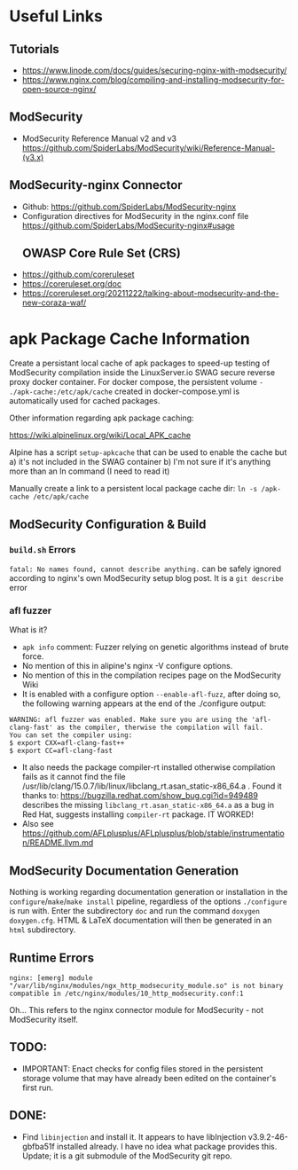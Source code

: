 # Useful Links
## Tutorials
* https://www.linode.com/docs/guides/securing-nginx-with-modsecurity/
* https://www.nginx.com/blog/compiling-and-installing-modsecurity-for-open-source-nginx/

## ModSecurity
* ModSecurity Reference Manual v2 and v3 https://github.com/SpiderLabs/ModSecurity/wiki/Reference-Manual-(v3.x)

## ModSecurity-nginx Connector
* Github: https://github.com/SpiderLabs/ModSecurity-nginx
* Configuration directives for ModSecurity in the nginx.conf file https://github.com/SpiderLabs/ModSecurity-nginx#usage
  ## OWASP Core Rule Set (CRS)
* https://github.com/coreruleset
* https://coreruleset.org/doc
* https://coreruleset.org/20211222/talking-about-modsecurity-and-the-new-coraza-waf/

# apk Package Cache Information

Create a persistant local cache of apk packages to speed-up testing of
ModSecurity compilation inside the LinuxServer.io SWAG secure reverse proxy
docker container.
For docker compose, the persistent volume `- ./apk-cache:/etc/apk/cache` 
created in docker-compose.yml is automatically used for cached packages.

Other information regarding apk package caching:

https://wiki.alpinelinux.org/wiki/Local_APK_cache

Alpine has a script `setup-apkcache` that can be used to enable the cache but
a) it's not included in the SWAG container
b) I'm not sure if it's anything more than an ln command (I need to read it)

Manually create a link to a persistent local package cache dir:
`ln -s /apk-cache /etc/apk/cache`
## ModSecurity Configuration & Build
### `build.sh` Errors
`fatal: No names found, cannot describe anything.` can be safely ignored according to nginx's own ModSecurity setup blog post. It is a `git describe` error 
### afl fuzzer
What is it?
- `apk info` comment: Fuzzer relying on genetic algorithms instead of brute force.
- No mention of this in alipine's nginx -V configure options.
- No mention of this in the compilation recipes page on the ModSecurity Wiki
- It is enabled with a configure option `--enable-afl-fuzz`, after doing so, the following warning appears at the end of the ./configure output:
```
WARNING: afl fuzzer was enabled. Make sure you are using the 'afl-clang-fast' as the compiler, therwise the compilation will fail.
You can set the compiler using:
$ export CXX=afl-clang-fast++ 
$ export CC=afl-clang-fast 
```
- It also needs the package compiler-rt installed otherwise compilation fails as it cannot find the file /usr/lib/clang/15.0.7/lib/linux/libclang_rt.asan_static-x86_64.a . Found it thanks to:
https://bugzilla.redhat.com/show_bug.cgi?id=949489 describes the missing `libclang_rt.asan_static-x86_64.a` as a bug in Red Hat, suggests installing `compiler-rt` package. IT WORKED!
- Also see https://github.com/AFLplusplus/AFLplusplus/blob/stable/instrumentation/README.llvm.md

## ModSecurity Documentation Generation
Nothing is working regarding documentation generation or installation in the `configure`/`make`/`make install` pipeline, regardless of the options `./configure` is run with.
Enter the subdirectory `doc` and run the command `doxygen doxygen.cfg`. HTML & LaTeX documentation will then be generated in an `html` subdirectory.

## Runtime Errors
```
nginx: [emerg] module "/var/lib/nginx/modules/ngx_http_modsecurity_module.so" is not binary compatible in /etc/nginx/modules/10_http_modsecurity.conf:1
```
Oh...
This refers to the nginx connector module for ModSecurity - not ModSecurity itself.

## TODO:
- IMPORTANT: Enact checks for config files stored in the persistent storage volume that may have already been edited on the container's first run. 
## DONE:
- Find `libinjection` and install it. It appears to have libInjection v3.9.2-46-gbfba51f installed already. I have no idea what package provides this. Update; it is a git submodule of the ModSecurity git repo.